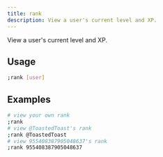 ```yaml
---
title: rank
description: View a user's current level and XP.
---
```


View a user's current level and XP.

## Usage

```sh
;rank [user]
```

## Examples

```sh
# view your own rank
;rank
# view @ToastedToast's rank
;rank @ToastedToast
# view 955408387905048637's rank
;rank 955408387905048637
```
